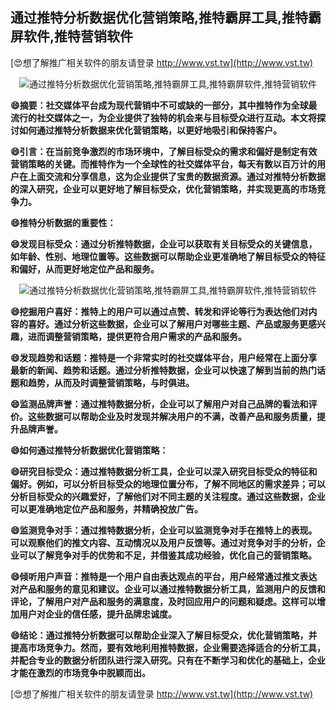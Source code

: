 ## **通过推特分析数据优化营销策略,推特霸屏工具,推特霸屏软件,推特营销软件**

[😍想了解推广相关软件的朋友请登录 http://www.vst.tw](http://www.vst.tw)

 <center><img src="https://vst.tw/MP4/tuiguang/png/8.png" alt="通过推特分析数据优化营销策略,推特霸屏工具,推特霸屏软件,推特营销软件"></center>

**😄摘要：社交媒体平台成为现代营销中不可或缺的一部分，其中推特作为全球最流行的社交媒体之一，为企业提供了独特的机会来与目标受众进行互动。本文将探讨如何通过推特分析数据来优化营销策略，以更好地吸引和保持客户。**

**😄引言：在当前竞争激烈的市场环境中，了解目标受众的需求和偏好是制定有效营销策略的关键。而推特作为一个全球性的社交媒体平台，每天有数以百万计的用户在上面交流和分享信息，这为企业提供了宝贵的数据资源。通过对推特分析数据的深入研究，企业可以更好地了解目标受众，优化营销策略，并实现更高的市场竞争力。**

**😄推特分析数据的重要性：**

**😄发现目标受众：通过分析推特数据，企业可以获取有关目标受众的关键信息，如年龄、性别、地理位置等。这些数据可以帮助企业更准确地了解目标受众的特征和偏好，从而更好地定位产品和服务。**

 <center><img src="https://vst.tw/MP4/tuiguang/png/3.png" alt="通过推特分析数据优化营销策略,推特霸屏工具,推特霸屏软件,推特营销软件"></center>

**😄挖掘用户喜好：推特上的用户可以通过点赞、转发和评论等行为表达他们对内容的喜好。通过分析这些数据，企业可以了解用户对哪些主题、产品或服务更感兴趣，进而调整营销策略，提供更符合用户需求的产品和服务。**

**😄发现趋势和话题：推特是一个非常实时的社交媒体平台，用户经常在上面分享最新的新闻、趋势和话题。通过分析推特数据，企业可以快速了解到当前的热门话题和趋势，从而及时调整营销策略，与时俱进。**

**😄监测品牌声誉：通过推特数据分析，企业可以了解用户对自己品牌的看法和评价。这些数据可以帮助企业及时发现并解决用户的不满，改善产品和服务质量，提升品牌声誉。**

**😄如何通过推特分析数据优化营销策略：**

**😄研究目标受众：通过推特数据分析工具，企业可以深入研究目标受众的特征和偏好。例如，可以分析目标受众的地理位置分布，了解不同地区的需求差异；可以分析目标受众的兴趣爱好，了解他们对不同主题的关注程度。通过这些数据，企业可以更准确地定位产品和服务，并精确投放广告。**

**😄监测竞争对手：通过推特数据分析，企业可以监测竞争对手在推特上的表现。可以观察他们的推文内容、互动情况以及用户反馈等。通过对竞争对手的分析，企业可以了解竞争对手的优势和不足，并借鉴其成功经验，优化自己的营销策略。**

**😄倾听用户声音：推特是一个用户自由表达观点的平台，用户经常通过推文表达对产品和服务的意见和建议。企业可以通过推特数据分析工具，监测用户的反馈和评论，了解用户对产品和服务的满意度，及时回应用户的问题和疑虑。这样可以增加用户对企业的信任感，提升品牌忠诚度。**

**😄结论：通过推特分析数据可以帮助企业深入了解目标受众，优化营销策略，并提高市场竞争力。然而，要有效地利用推特数据，企业需要选择适合的分析工具，并配合专业的数据分析团队进行深入研究。只有在不断学习和优化的基础上，企业才能在激烈的市场竞争中脱颖而出。**

[😍想了解推广相关软件的朋友请登录 http://www.vst.tw](http://www.vst.tw)



